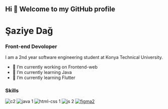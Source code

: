 ## Hi 👋 Welcome to my GitHub profile
# Şaziye Dağ
### Front-end Devoloper

I am a 2nd year software engineering student at Konya Technical University.

- 🔭 I’m currently working on Frontend-web
- 🌱 I’m currently learning Java
- 🌱 I’m currently learning Flutter


### Skills

![c2](https://user-images.githubusercontent.com/96542141/223390980-1b9a5ed2-f9e1-48d6-a02c-e40b97f0f33d.png)
![java 1](https://user-images.githubusercontent.com/96542141/223391034-2692da7d-38dd-4d1d-bd26-26c7f377e72a.png)
![html-css 1](https://user-images.githubusercontent.com/96542141/223392198-c7808e4f-a603-4ae2-a11f-3979aec8d7e4.png)
![js 2](https://user-images.githubusercontent.com/96542141/223391069-3510cbd2-c9e0-49f6-a3b6-469e9b599376.png)
[![figma2](https://user-images.githubusercontent.com/96542141/223391021-eab568bc-38c7-4606-97d5-e7b82376eb1a.png)](https://www.figma.com/)




